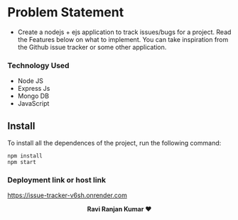 # Problem Statement
 - Create a nodejs + ejs application to track issues/bugs for a project. Read the Features below on what to implement. You can take inspiration from the Github issue tracker or some other application.

### Technology Used
 - Node JS
 - Express Js
 - Mongo DB
 - JavaScript
 
 ## Install

To install all the dependences of the project, run the following command:

    npm install
    npm start

 
### Deployment link  or host link
 https://issue-tracker-v6sh.onrender.com
 
 <p align= "center">
  <strong>
   Ravi Ranjan Kumar ❤️
  </strong>
 </p>


